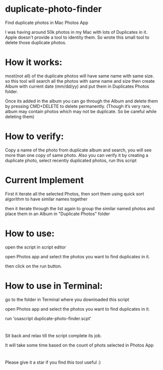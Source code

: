 # duplicate-photo-finder
Find duplicate photos in Mac Photos App


I was having around 50k photos in my Mac with lots of Duplicates in it. Apple doesn't provide a tool to identity them. So wrote this small tool to delete those duplicate photos.

# How it works:
most(not all) of the duplicate photos will have same name with same size. so this tool will search all the photos with same name and size then create Album with current date (mm/dd/yy) and put them in Duplicates Photos folder.

Once its added in the album you can go through the Album and delete them by pressing CMD+DELETE to delete permanently. (Though it’s very rare, album may contain photos which may not be duplicate. So be careful while deleting them)

# How to verify:
Copy a name of the photo from duplicate album and search, you will see more than one copy of same photo.
Also you can verify it by creating a duplicate photo, select recently duplicated photos, run this script


# Current Implement
First it iterate all the selected Photos, then sort them using quick sort algorithm to have similar names together

then it iterate through the list again to group the similar named photos and place them in an Album in "Duplicate Photos" folder


# How to use:
open the script in script editor

open Photos app and select the photos you want to find duplicates in it.

then click on the run button.

# How to use in Terminal:
go to the folder in Terminal where you downloaded this script

open Photos app and select the photos you want to find duplicates in it.

run 'osascript duplicate-photo-finder.scpt'


#


Sit back and relax till the script complete its job.

It will take some time based on the count of phots selected in Photos App


#

Please give it a star if you find this tool useful :)
